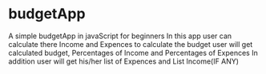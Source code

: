 # budgetApp
A simple budgetApp in javaScript for beginners
In this app user can calculate there Income and Expences to calculate the budget
user will get calculated budget, Percentages of Income and Percentages of Expences
In addition user will get his/her list of Expences and List Income(IF ANY)
